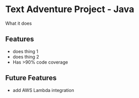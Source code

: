 # Text Adventure Project - Java

What it does

## Features
- does thing 1
- does thing 2
- Has >90% code coverage

## Future Features
- add AWS Lambda integration
